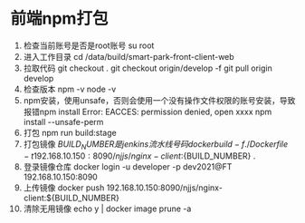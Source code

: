 # 前端npm打包

1. 检查当前账号是否是root账号
   su root
2. 进入工作目录
   cd /data/build/smart-park-front-client-web
3. 拉取代码
   git checkout .
   git checkout origin/develop -f
   git pull origin develop
4. 检查版本
   npm -v
   node -v
5. npm安装，使用unsafe，否则会使用一个没有操作文件权限的账号安装，导致报错npm install Error: EACCES: permission denied,
   open xxxx
   npm install --unsafe-perm
6. 打包
   npm run build:stage
7. 打包镜像 ${BUILD_NUMBER}是jenkins流水线号码
   docker build -f ./Dockerfile -t 192.168.10.150:8090/njjs/nginx-client:${BUILD_NUMBER} .
8. 登录镜像仓库
   docker login -u developer -p dev2021@FT 192.168.10.150:8090
9. 上传镜像
   docker push 192.168.10.150:8090/njjs/nginx-client:${BUILD_NUMBER}
10. 清除无用镜像
    echo y | docker image prune -a
